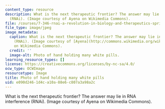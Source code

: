 ```yaml
---
content_type: resource
description: What is the next therapeutic frontier? The answer may lie in RNA interference
  (RNAi). (Image courtesy of Ayena on Wikimedia Commons).
file: /courses/7-346-rnai-a-revolution-in-biology-and-therapeutics-spring-2010/e090d2461d4ca10a88e6c807a3a98a2c_7-346s10.jpg
file_type: image/jpeg
image_metadata:
  caption: What is the next therapeutic frontier? The answer may lie in RNA interference
    (RNAi). (Image courtesy of [Ayena](http://commons.wikimedia.org/wiki/File:Pills.JPG)
    on Wikimedia Commons).
  credit: ''
  image-alt: Photo of hand holding many white pills.
learning_resource_types: []
license: https://creativecommons.org/licenses/by-nc-sa/4.0/
ocw_type: OCWImage
resourcetype: Image
title: Photo of hand holding many white pills
uid: e090d246-1d4c-a10a-88e6-c807a3a98a2c
---
```

What is the next therapeutic frontier? The answer may lie in RNA interference (RNAi). (Image courtesy of Ayena on Wikimedia Commons).